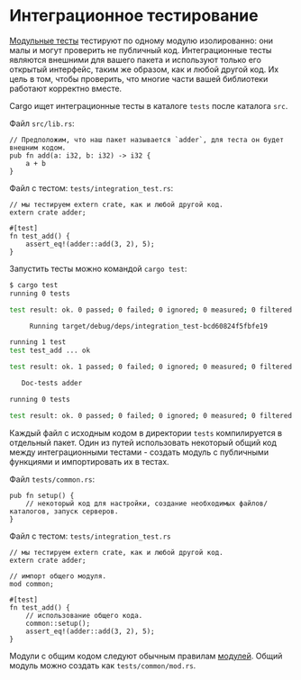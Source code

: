 # Интеграционное тестирование

[Модульные тесты](unit_testing.md) тестируют по одному модулю изолированно: они малы
и могут проверить не публичный код. Интеграционные тесты являются внешними для вашего пакета и используют
только его открытый интерфейс, таким же образом, как и любой другой код. Их цель в том, чтобы проверить, что многие части вашей библиотеки работают корректно вместе.

Cargo ищет интеграционные тесты в каталоге `tests` после каталога `src`.

Файл `src/lib.rs`:

```rust,ignore
// Предположим, что наш пакет называется `adder`, для теста он будет внешним кодом.
pub fn add(a: i32, b: i32) -> i32 {
    a + b
}
```

Файл с тестом: `tests/integration_test.rs`:

```rust,ignore
// мы тестируем extern crate, как и любой другой код.
extern crate adder;

#[test]
fn test_add() {
    assert_eq!(adder::add(3, 2), 5);
}
```

Запустить тесты можно командой `cargo test`:

```bash
$ cargo test
running 0 tests

test result: ok. 0 passed; 0 failed; 0 ignored; 0 measured; 0 filtered out

     Running target/debug/deps/integration_test-bcd60824f5fbfe19

running 1 test
test test_add ... ok

test result: ok. 1 passed; 0 failed; 0 ignored; 0 measured; 0 filtered out

   Doc-tests adder

running 0 tests

test result: ok. 0 passed; 0 failed; 0 ignored; 0 measured; 0 filtered out
```

Каждый файл с исходным кодом в директории `tests` компилируется в отдельный пакет. 
Один из путей использовать некоторый общий код между интеграционными тестами - создать модуль с публичными функциями и импортировать их в тестах.

Файл `tests/common.rs`:

```rust,ignore
pub fn setup() {
    // некоторый код для настройки, создание необходимых файлов/каталогов, запуск серверов.
}
```

Файл с тестом: `tests/integration_test.rs`

```rust,ignore
// мы тестируем extern crate, как и любой другой код.
extern crate adder;

// импорт общего модуля.
mod common;

#[test]
fn test_add() {
    // использование общего кода.
    common::setup();
    assert_eq!(adder::add(3, 2), 5);
}
```

Модули с общим кодом следуют обычным правилам  [модулей](../mod.md). Общий модуль можно создать как `tests/common/mod.rs`.
